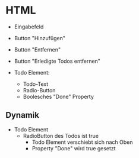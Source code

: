 # HTML

- Eingabefeld
- Button "Hinzufügen"
- Button "Entfernen"
- Button "Erledigte Todos entfernen"

- Todo Element:
  - Todo-Text
  - Radio-Button
  - Boolesches "Done" Property

## Dynamik

- Todo Element
  - RadioButton des Todos ist true
    - Todo Element verschiebt sich nach Oben
    - Property "Done" wird true gesetzt
